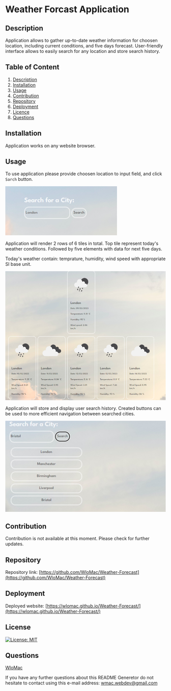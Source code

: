 
# Weather Forcast Application
## Description <a name="description"></a>
 Application allows to gather up-to-date weather information for choosen location, including current conditions,  and five days forecast. User-friendly interface allows to easily search for any location and store search history.
## Table of Content

1. [Description](#description)
2. [Installation](#installation)
3. [Usage](#usage)
4. [Contribution](#contribution)
5. [Repository](#repository)
6. [Deployment](#deployment)
7. [Licence](#licence)
8. [Questions](#questions)

## Installation <a name="installation"></a>
Application works on any website browser.  

## Usage <a name="usage"></a>
To use application please provide choosen location to input field, and click `Sarch` button.

![search](./images/Screen1.png)

Application will render 2 rows of 6 tiles in total. 
Top tile represent today's weather conditions.
Followed by five elements with data for next five days.

Today's weather contain: temprature, humidity, wind speed with appropriate SI base unit.

![weather](./images/Screen2.png)

Application will store and display user search history. Created buttons can be used to more efficient navigation between searched cities.

![history](./images/Screen3.png)




## Contribution <a name="contribution"></a>
Contribution is not available at this moment. Please check for further updates.

## Repository <a name="Repository"></a>

Repository link: [https://github.com/WloMac/Weather-Forecast](https://github.com/WloMac/Weather-Forecast)

## Deployment <a name="Deployment"></a>
Deployed website: [https://wlomac.github.io/Weather-Forecast/](https://wlomac.github.io/Weather-Forecast/)

## License <a name="licence"></a>
[![License: MIT](https://img.shields.io/badge/License-MIT-yellow.svg)](https://opensource.org/licenses/MIT)


## Questions <a name="questions"></a> 
[WloMac](https://github.com/WloMac)

If you have any further questions about this README Generetor do not hesitate to contact using this e-mail address: wmac.webdev@gmail.com

